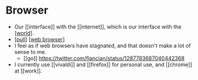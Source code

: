 # Browser

- Our [[interface]] with the [[internet]], which is our interface with the [[world]].
- [[pull]] [[web browser]]
- I feel as if web browsers have stagnated, and that doesn't make a lot of sense to me.
  - [[go]] https://twitter.com/flancian/status/1287783687040442368
- I currently use [[vivaldi]] and [[firefox]] for personal use, and [[chrome]] at [[work]].

[//begin]: # "Autogenerated link references for markdown compatibility"
[world]: world "World"
[pull]: pull "Pull"
[web browser]: web-browser "Web Browser"
[//end]: # "Autogenerated link references"